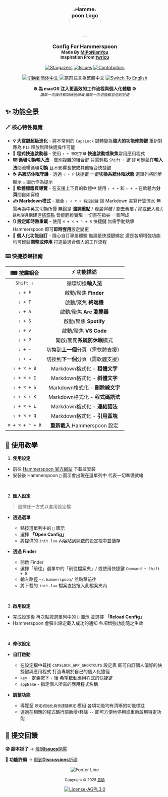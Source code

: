 <h3 align="center">
  <img src="https://avatars.githubusercontent.com/u/9214848?s=200&v=4" width="100" alt="Hammerspoon Logo" style="border-radius: 50%;"/><br/>
  <br/>
  <strong>Config For Hammerspoon</strong>
  <br/>
  <small>Made By <a href="https://github.com/MiPoNianYou/">MiPoNianYou</a></small>
  <br/>
  <small>Inspiration From <a href="https://github.com/twricu/">twricu</a></small>
</h3>

<p align="center">
  <a href="https://github.com/MiPoNianYou/macOS-Enhancer/stargazers"><img alt="Stargazers" src="https://img.shields.io/github/stars/MiPoNianYou/macOS-Enhancer?colorA=303446&colorB=babbf1&style=for-the-badge&logo=starship&logoColor=babbf1"></a>
  <a href="https://github.com/MiPoNianYou/macOS-Enhancer/issues"><img alt="Issues" src="https://img.shields.io/github/issues/MiPoNianYou/macOS-Enhancer?colorA=303446&colorB=ef9f76&style=for-the-badge&logo=bugsnag&logoColor=ef9f76"></a>
  <a href="https://github.com/MiPoNianYou/macOS-Enhancer/contributors"><img alt="Contributors" src="https://img.shields.io/github/contributors/MiPoNianYou/macOS-Enhancer?colorA=303446&colorB=a6d189&style=for-the-badge&logo=github&logoColor=a6d189"></a>
</p>

<p align="center">
  <a href="https://github.com/MiPoNianYou/macOS-Enhancer/blob/main/README.md" title="切换到简体中文">
    <img src="https://img.shields.io/badge/语言-简体中文-51576d?colorA=303446&style=for-the-badge" alt="切换到简体中文">
  </a>
  <img src="https://img.shields.io/badge/語言-繁體中文-8caaee?colorA=303446&style=for-the-badge" alt="當前語言為繁體中文">
  <a href="https://github.com/MiPoNianYou/macOS-Enhancer/blob/main/READMEEN.md" title="Switch To English">
    <img src="https://img.shields.io/badge/Language-English-51576d?colorA=303446&style=for-the-badge" alt="Switch To English">
  </a>
</p>

<p align="center">
  <strong>⚙️ 為 macOS 注入更高效的工作流程與個人化體驗 ⚙️</strong>
  <br/>
  <small><i>讓每一次操作都如絲般順滑 讓每一次切換都且恰到好處</i></small>
</p>

## ✨ 功能全景

### 🪄 核心特性概覽
- **💡 大寫鍵超級進化** - 將不常用的 `CapsLock` 鍵轉變為**強大的功能修飾鍵** 重新對應為 `F13` 釋放無限快捷操作可能
- **🚀 程式快速啟動器** - 使用 `⇪ + 特定字母` **快速啟動或聚焦**常用應用程式
- **⌨️ 循環切換輸入法** - 告別複雜的組合鍵 只需輕點 `Shift ⇧` 鍵 即可輕鬆在**輸入法**間流暢循環**切換** 且不影響長按或其他組合快捷鍵
- **☕️ 系統防休眠守護** - 透過 `⇪ + P` 快捷鍵 一鍵**切換系統休眠狀態** 選單列將同步顯示 `☕️` 圖示作為提示
- **📑 軟體標籤頁導覽** - 在支援上下頁的軟體中 使用 `⇪ + ←` 和 `⇪ + →` 在軟體內**分頁**間自如穿梭
- **✍️ Markdown模式** - 組合 `⇪ + ⌥ + 特定按鍵` 讓 Markdown 書寫行雲流水 無需再為中英文切換所擾 無論是 **強調重點** / *輕盈斜體* / ~~劃去舊痕~~ / 抑或嵌入`程式碼片段`與構建[連結錨點]() 皆能輕鬆實現 一切盡在指尖 一氣呵成
- **🔃 設定即時熱重載** - 使用 `⌘ + ⌥ + ⌃ + R` 快捷鍵 無需手動點擊 Hammerspoon 即可**即時套用**設定變更
- **🧰 個人化功能自訂** - 隨心自訂專屬體驗 無論是快捷鍵綁定 還是各項增強功能 均可輕鬆**調整或停用** 打造最適合個人的工作流程

### ⌨️ 快捷按鍵指南

| ⌨ 按鍵組合 | ⚡️ 功能描述 |
| :-: | :-: |
| `Shift ⇧` | 循環切換**輸入法** |
| `⇪ + F` | 啟動/聚焦 **Finder** |
| `⇪ + T` | 啟動/聚焦 **終端機** |
| `⇪ + A` | 啟動/聚焦 **Arc 瀏覽器** |
| `⇪ + S` | 啟動/聚焦 **Spotify** |
| `⇪ + v` | 啟動/聚焦 **VS Code** |
| `⇪ + P` | 開啟/關閉**系統防休眠**模式 |
| `⇪ + ←` | 切換到**上一個**分頁（需軟體支援） |
| `⇪ + →` | 切換到**下一個**分頁（需軟體支援） |
| `⇪ + ⌥ + B` | Markdown格式化 - **粗體文字** |
| `⇪ + ⌥ + I` | Markdown格式化 - **斜體文字** |
| `⇪ + ⌥ + S` | Markdown格式化 - **刪除線文字** |
| `⇪ + ⌥ + K` | Markdown格式化 - **程式碼語法** |
| `⇪ + ⌥ + L` | Markdown格式化 - **連結語法** |
| `⇪ + ⌥ + Q` | Markdown格式化 - **引用區塊** |
| `⌘ + ⌥ + ⌃ + R` | **重新載入** Hammerspoon 設定 |

## 📖 使用教學

1. **使用设定**
- 前往 [Hammerspoon 官方網站](https://www.hammerspoon.org/) 下載並安裝
- 安裝後 Hammerspoon `🔨` 圖示會出現在選單列中 代表一切準備就緒

<br/>

2. **匯入設定**
> 選擇任一方式以套用設定檔

- **透過選單**
  - 點按選單列中的 `🔨` 圖示
  - 選擇 **「Open Config」**
  - 將提供的 `init.lua` 內容貼到開啟的設定檔中並儲存

- **透過 Finder**
  - 開啟 Finder
  - 選擇「前往」選單中的「前往檔案夾」/ 或使用快捷鍵 `Command + Shift + G`
  - 輸入路徑 `~/.hammerspoon/` 並點擊前往
  - 將下載的 `init.lua` 檔案直接拖入此檔案夾內

<br/>

3. **啟用設定**
- 完成設定後 再次點按選單列中的 `🔨` 圖示 並選擇 **「Reload Config」**
- Hammerspoon 會彈出設定載入成功的通知 各項增強功能隨之生效

<br/>

4. **修改設定**

- **自訂啟動**
  - 在設定檔中尋找 `CAPSLOCK_APP_SHORTCUTS` 設定表 即可自訂個人偏好的快捷鍵與應用程式 打造專屬於自己的個人化捷徑
  - `key` - 定義按下 `⇪` 後 希望啟動應用程式的快捷鍵
  - `appName` - 指定個人所需的應用程式名稱

- **調整功能**
  - 導覽至 `設定初始化與快捷鍵綁定` 模組 各項功能均有清晰的功能標註
  - 透過在相應的程式碼行前新增/移除 `--` 即可方便地停用或重新啟用特定功能

## 📮 提交回饋

**😡 腳本掛了** → [飛到**Issues**開罵](https://github.com/MiPoNianYou/UserScripts/issues)

**🌠 功能許願** → [飛到**Discussions**祈禱](https://github.com/MiPoNianYou/UserScripts/discussions)

<p align="center"><img src="https://raw.githubusercontent.com/catppuccin/catppuccin/main/assets/footers/gray0_ctp_on_line.svg?sanitize=true" alt="Footer Line" /></p>

<p align="center">
  <small>Copyright © 2025 <a href="https://github.com/MiPoNianYou" target="_blank">念柚</a></small>
</p>

<p align="center">
	<a href="https://github.com/MiPoNianYou/macOS-Enhancer/blob/main/LICENSE"><img alt="License-AGPL3.0" src="https://img.shields.io/static/v1.svg?style=for-the-badge&label=License&message=AGPL-3.0&logoColor=c6d0f5&colorA=303446&colorB=babbf1"/></a>
</p>
